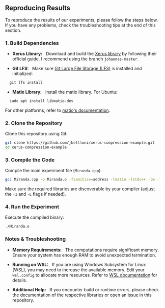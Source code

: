 ## Reproducing Results

To reproduce the results of our experiments, please follow the steps below. If you have any problems, check the troubleshooting tips at the end of this section.

### 1. Build Dependencies

- **Xerus Library:**  
 Download and build the [Xerus library](https://libxerus.org/building_xerus/) by following their official guide. I recommend using the branch `johannas-master`.

- **Git LFS:**  
 Make sure [Git Large File Storage (LFS)](https://git-lfs.com/) is installed and initialized:
 ```bash
  git lfs install
 ```

- **Matio Library:**  
 Install the matio library. For Ubuntu:
 ```bash
  sudo apt install libmatio-dev
 ```
 For other platforms, refer to [matio's documentation](https://github.com/tbeu/matio).

### 2. Clone the Repository

Clone this repository using Git:
```bash
git clone https://github.com/jbellloni/xerus-compression-example.git
cd xerus-compression-example
```

### 3. Compile the Code

Compile the main experiment file (`Miranda.cpp`):
```bash
gcc Miranda.cpp -o Miranda.o -fsanitize=address -lmatio -lstdc++ -lm -lxerus -lxerus_misc
```
Make sure the required libraries are discoverable by your compiler (adjust the `-I` and `-L` flags if needed).

### 4. Run the Experiment

Execute the compiled binary:
```bash
./Miranda.o
```

### Notes & Troubleshooting

- **Memory Requirements:**  
 The computations require significant memory. Ensure your system has enough RAM to avoid unexpected termination.

- **Running on WSL:**  
 If you are using Windows Subsystem for Linux (WSL), you may need to increase the available memory. Edit your `wsl.config` to allocate more resources. Refer to [WSL documentation](https://learn.microsoft.com/en-us/windows/wsl/wsl-config) for details.

- **Additional Help:**  
 If you encounter build or runtime errors, please check the documentation of the respective libraries or open an issue in this repository.